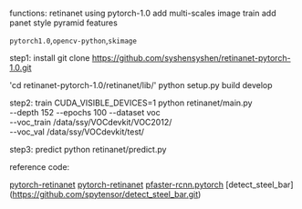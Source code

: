 functions:
retinanet using pytorch-1.0
add multi-scales image train
add panet style pyramid features

`pytorch1.0`,`opencv-python`,`skimage`

step1: install
git clone https://github.com/syshensyshen/retinanet-pytorch-1.0.git

'cd retinanet-pytorch-1.0/retinanet/lib/'
python setup.py build develop

step2: train
 CUDA_VISIBLE_DEVICES=1 python retinanet/main.py \
	--depth 152 --epochs 100 --dataset voc \
	--voc_train /data/ssy/VOCdevkit/VOC2012/ \
	--voc_val /data/ssy/VOCdevkit/test/
 

step3: predict
 python retinanet/predict.py
 
reference code:
 
[pytorch-retinanet](https://github.com/yhenon/pytorch-retinanet.git)
[pytorch-retinanet](https://github.com/kuangliu/pytorch-retinanet.git)
[pfaster-rcnn.pytorch](https://github.com/jwyang/faster-rcnn.pytorch.git)
[detect_steel_bar] (https://github.com/spytensor/detect_steel_bar.git)

